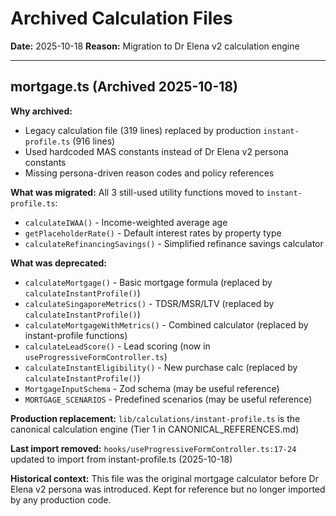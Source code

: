 # Archived Calculation Files

**Date:** 2025-10-18
**Reason:** Migration to Dr Elena v2 calculation engine

---

## mortgage.ts (Archived 2025-10-18)

**Why archived:**
- Legacy calculation file (319 lines) replaced by production `instant-profile.ts` (916 lines)
- Used hardcoded MAS constants instead of Dr Elena v2 persona constants
- Missing persona-driven reason codes and policy references

**What was migrated:**
All 3 still-used utility functions moved to `instant-profile.ts`:
- `calculateIWAA()` - Income-weighted average age
- `getPlaceholderRate()` - Default interest rates by property type
- `calculateRefinancingSavings()` - Simplified refinance savings calculator

**What was deprecated:**
- `calculateMortgage()` - Basic mortgage formula (replaced by `calculateInstantProfile()`)
- `calculateSingaporeMetrics()` - TDSR/MSR/LTV (replaced by `calculateInstantProfile()`)
- `calculateMortgageWithMetrics()` - Combined calculator (replaced by instant-profile functions)
- `calculateLeadScore()` - Lead scoring (now in `useProgressiveFormController.ts`)
- `calculateInstantEligibility()` - New purchase calc (replaced by `calculateInstantProfile()`)
- `MortgageInputSchema` - Zod schema (may be useful reference)
- `MORTGAGE_SCENARIOS` - Predefined scenarios (may be useful reference)

**Production replacement:**
`lib/calculations/instant-profile.ts` is the canonical calculation engine (Tier 1 in CANONICAL_REFERENCES.md)

**Last import removed:**
`hooks/useProgressiveFormController.ts:17-24` updated to import from instant-profile.ts (2025-10-18)

**Historical context:**
This file was the original mortgage calculator before Dr Elena v2 persona was introduced. Kept for reference but no longer imported by any production code.
